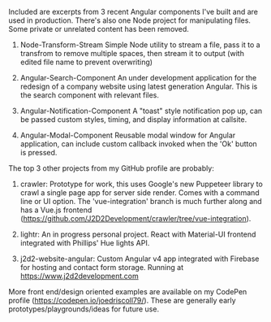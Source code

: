Included are excerpts from 3 recent Angular components I've built and are used in production.  There's also one Node project for manipulating files.  Some private or unrelated content has been removed.  

1) Node-Transform-Stream
Simple Node utility to stream a file, pass it to a transfrom to remove multiple spaces, then stream it to output (with edited file name to prevent overwriting)

2) Angular-Search-Component
An under development application for the redesign of a company website using latest generation Angular.  This is the search component with relevant files.

3) Angular-Notification-Component
A "toast" style notification pop up, can be passed custom styles, timing, and display information at callsite.

4) Angular-Modal-Component
Reusable modal window for Angular application, can include custom callback invoked when the 'Ok' button is pressed.


The top 3 other projects from my GitHub profile are probably:
1) crawler: Prototype for work, this uses Google's new Puppeteer library to crawl a single page app for server side render.  Comes with a command line or UI option.  The 'vue-integration' branch is much further along and has a Vue.js frontend (https://github.com/J2D2Development/crawler/tree/vue-integration).

2) lightr: An in progress personal project.  React with Material-UI frontend integrated with Phillips' Hue lights API.

3) j2d2-website-angular: Custom Angular v4 app integrated with Firebase for hosting and contact form storage.  Running at https://www.j2d2development.com


More front end/design oriented examples are available on my CodePen profile (https://codepen.io/joedriscoll79/).  These are generally early prototypes/playgrounds/ideas for future use.
